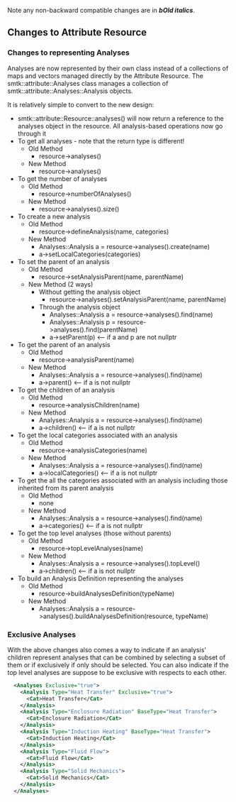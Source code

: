 Note any non-backward compatible changes are in ***bOld italics***.

## Changes to Attribute Resource
### Changes to representing Analyses
Analyses are now represented by their own class instead of a collections of maps and vectors managed directly by the Attribute Resource.  The smtk::attribute::Analyses class manages a collection of smtk::attribute::Analyses::Analysis objects.

It is relatively simple to convert to the new design:

* smtk::attribute::Resource::analyses() will now return a reference to the analyses object in the resource.  All analysis-based operations now go through it
* To get all analyses - note that the return type is different!
	* Old Method
		* resource->analyses()
	* New Method
		* resource->analyses()
* To get the number of analyses
	* Old Method
		* resource->numberOfAnalyses()
	* New Method
		* resource->analyses().size()
* To create a new analysis
	* Old Method
		* resource->defineAnalysis(name, categories)
	* New Method
		* Analyses::Analysis a = resource->analyses().create(name)
		* a->setLocalCategories(categories)
* To set the parent of an analysis
	* Old Method
		* resource->setAnalysisParent(name, parentName)
	* New Method (2 ways)
		* Without getting the analysis object
			* resource->analyses().setAnalysisParent(name, parentName)
		* Through the analysis object
			* Analyses::Analysis a = resource->analyses().find(name)
			* Analyses::Analysis p = resource->analyses().find(parentName)
			* a->setParent(p) <-- if a and p are not nullptr
* To get the parent of an analysis
	* Old Method
		* resource->analysisParent(name)
	* New Method
		* Analyses::Analysis a = resource->analyses().find(name)
		* a->parent() <-- if a is not nullptr
* To get the children of an analysis
	* Old Method
		* resource->analysisChildren(name)
	* New Method
		* Analyses::Analysis a = resource->analyses().find(name)
		* a->children() <-- if a is not nullptr
* To get the local categories associated with an analysis
	* Old Method
		* resource->analysisCategories(name)
	* New Method
		* Analyses::Analysis a = resource->analyses().find(name)
		* a->localCategories() <-- if a is not nullptr
* To get the all the categories associated with an analysis including those inherited from its parent analysis
	* Old Method
		* none
	* New Method
		* Analyses::Analysis a = resource->analyses().find(name)
		* a->categories() <-- if a is not nullptr
* To get the top level analyses (those without parents)
	* Old Method
		* resource->topLevelAnalyses(name)
	* New Method
		* Analyses::Analysis a = resource->analyses().topLevel()
		* a->children() <-- if a is not nullptr
* To build an Analysis Definition representing the analyses
	* Old Method
		* resource->buildAnalysesDefinition(typeName)
	* New Method
		* Analyses::Analysis a = resource->analyses().buildAnalysesDefinition(resource, typeName)

### Exclusive Analyses
With the above changes also comes a way to indicate if an analysis' children represent analyses that can be combined by selecting a subset of them or if exclusively if only should be selected.  You can also indicate if the top level analyses are suppose to be exclusive with respects to each other.

```xml
  <Analyses Exclusive="true">
    <Analysis Type="Heat Transfer" Exclusive="true">
      <Cat>Heat Transfer</Cat>
    </Analysis>
    <Analysis Type="Enclosure Radiation" BaseType="Heat Transfer">
      <Cat>Enclosure Radiation</Cat>
    </Analysis>
    <Analysis Type="Induction Heating" BaseType="Heat Transfer">
      <Cat>Induction Heating</Cat>
    </Analysis>
    <Analysis Type="Fluid Flow">
      <Cat>Fluid Flow</Cat>
    </Analysis>
    <Analysis Type="Solid Mechanics">
      <Cat>Solid Mechanics</Cat>
    </Analysis>
  </Analyses>

```
